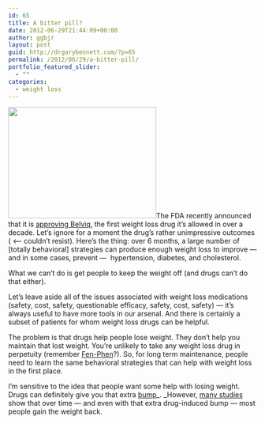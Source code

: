 ```yaml
---
id: 65
title: A bitter pill?
date: 2012-06-29T21:44:09+00:00
author: ggbjr
layout: post
guid: http://drgarybennett.com/?p=65
permalink: /2012/06/29/a-bitter-pill/
portfolio_featured_slider:
  - ""
categories:
  - weight loss
---
```

[<img class="aligncenter size-medium wp-image-67" title="OLYMPUS DIGITAL CAMERA" src="http://drgarybennett.com/wp-content/uploads/2012/06/617743_99491225-300x225.jpeg" alt="" width="300" height="225" srcset="http://drgarybennett.com/wp-content/uploads/2012/06/617743_99491225-300x225.jpeg 300w, http://drgarybennett.com/wp-content/uploads/2012/06/617743_99491225-1024x768.jpeg 1024w, http://drgarybennett.com/wp-content/uploads/2012/06/617743_99491225.jpeg 1500w" sizes="(max-width: 300px) 100vw, 300px" />](http://drgarybennett.com/wp-content/uploads/2012/06/617743_99491225.jpeg)The FDA recently announced that it is <a href="http://abcnews.go.com/Health/w_DietAndFitnessNews/fda-approves-weight-loss-drug-belviq/story?id=16661629" target="_blank">approving Belviq,</a> the first weight loss drug it&#8217;s allowed in over a decade. Let&#8217;s ignore for a moment the drug&#8217;s rather unimpressive outcomes ( <&#8211; couldn&#8217;t resist). Here&#8217;s the thing: over 6 months, a large number of [totally behavioral] strategies can produce enough weight loss to improve &#8212; and in some cases, prevent &#8212;  hypertension, diabetes, and cholesterol.

What we can&#8217;t do is get people to keep the weight off (and drugs can&#8217;t do that either).

Let&#8217;s leave aside all of the issues associated with weight loss medications (safety, cost, safety, questionable efficacy, safety, cost, safety) &#8212; it&#8217;s always useful to have more tools in our arsenal. And there is certainly a subset of patients for whom weight loss drugs can be helpful.

The problem is that drugs help people lose weight. They don&#8217;t help you maintain that lost weight. You&#8217;re unlikely to take any weight loss drug in perpetuity (remember <a href="http://www.google.com/url?sa=t&rct=j&q=&esrc=s&source=web&cd=1&ved=0CHEQFjAA&url=http%3A%2F%2Fen.wikipedia.org%2Fwiki%2FFenfluramine%2Fphentermine&ei=OyDuT8mzKI6Y8gTW_qyHAg&usg=AFQjCNFUdmeeJN2_2VxfWk3rgbzLVyMqMw" target="_blank">Fen-Phen</a>?). So, for long term maintenance, people need to learn the same behavioral strategies that can help with weight loss in the first place.

I&#8217;m sensitive to the idea that people want some help with losing weight. Drugs can definitely give you that extra <a href="http://www.nejm.org/doi/full/10.1056/NEJMoa1109220" target="_blank">bump</a>_. _However, [many studies](http://www.nejm.org/doi/full/10.1056/NEJMoa1109220) show that over time &#8212; and even with that extra drug-induced bump &#8212; most people gain the weight back.